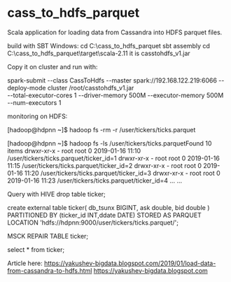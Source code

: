 # cass_to_hdfs_parquet
Scala application for loading data from Cassandra into HDFS parquet files.

build with SBT
Windows: 
 cd C:\cass_to_hdfs_parquet
 sbt assembly
 cd C:\cass_to_hdfs_parquet\target\scala-2.11
 it is casstohdfs_v1.jar

Copy it on cluster and run with:

spark-submit --class CassToHdfs 
--master spark://192.168.122.219:6066 
--deploy-mode cluster /root/casstohdfs_v1.jar  
--total-executor-cores 1 
--driver-memory 500M 
--executor-memory 500M 
--num-executors 1

monitoring on HDFS:

[hadoop@hdpnn ~]$ hadoop fs -rm -r /user/tickers/ticks.parquet

[hadoop@hdpnn ~]$ hadoop fs -ls /user/tickers/ticks.parquetFound 10 items
drwxr-xr-x   - root root          0 2019-01-16 11:10 /user/tickers/ticks.parquet/ticker_id=1
drwxr-xr-x   - root root          0 2019-01-16 11:15 /user/tickers/ticks.parquet/ticker_id=2
drwxr-xr-x   - root root          0 2019-01-16 11:20 /user/tickers/ticks.parquet/ticker_id=3
drwxr-xr-x   - root root          0 2019-01-16 11:23 /user/tickers/ticks.parquet/ticker_id=4
...
...

Query with HIVE
drop table ticker;

create external table ticker(
 db_tsunx  BIGINT,
 ask       double,
 bid       double
) 
PARTITIONED BY (ticker_id INT,ddate DATE)
STORED AS PARQUET
LOCATION 'hdfs://hdpnn:9000/user/tickers/ticks.parquet/';

MSCK REPAIR TABLE ticker;

select * from ticker;

Article here: 
https://yakushev-bigdata.blogspot.com/2019/01/load-data-from-cassandra-to-hdfs.html
https://yakushev-bigdata.blogspot.com
